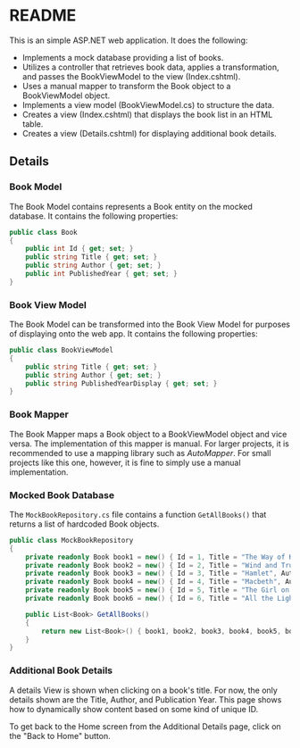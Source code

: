 # README

This is an simple ASP.NET web application. It does the following:

- Implements a mock database providing a list of books.
- Utilizes a controller that retrieves book data, applies a transformation, and passes the BookViewModel to the view (Index.cshtml).
- Uses a manual mapper to transform the Book object to a BookViewModel object.
- Implements a view model (BookViewModel.cs) to structure the data.
- Creates a view (Index.cshtml) that displays the book list in an HTML table.
- Creates a view (Details.cshtml) for displaying additional book details.

## Details

### Book Model

The Book Model contains represents a Book entity on the mocked database. It contains the following properties:

```c#
public class Book
{
    public int Id { get; set; }
    public string Title { get; set; }
    public string Author { get; set; }
    public int PublishedYear { get; set; }
}
```

### Book View Model

The Book Model can be transformed into the Book View Model for purposes of displaying onto the web app. It contains the following properties:

```c#
public class BookViewModel
{
    public string Title { get; set; }
    public string Author { get; set; }
    public string PublishedYearDisplay { get; set; }
}
```

### Book Mapper

The Book Mapper maps a Book object to a BookViewModel object and vice versa. The implementation of this mapper is manual. For larger projects, it is recommended to use a mapping library such as *AutoMapper*. For small projects like this one, however, it is fine to simply use a manual implementation.

### Mocked Book Database

The `MockBookRepository.cs` file contains a function `GetAllBooks()` that returns a list of hardcoded Book objects.

```c#
public class MockBookRepository
{
    private readonly Book book1 = new() { Id = 1, Title = "The Way of Kings", Author = "Brandon Sanderson", PublishedYear = 2010 };
    private readonly Book book2 = new() { Id = 2, Title = "Wind and Truth", Author = "Brandon Sanderson" , PublishedYear = 2024 };
    private readonly Book book3 = new() { Id = 3, Title = "Hamlet", Author = "William Shakespeare", PublishedYear = 1623 };
    private readonly Book book4 = new() { Id = 4, Title = "Macbeth", Author = "William Shakespeare", PublishedYear = 1623 };
    private readonly Book book5 = new() { Id = 5, Title = "The Girl on the Train", Author = "Paula Hawkins", PublishedYear = 2015 };
    private readonly Book book6 = new() { Id = 6, Title = "All the Light We Cannot See", Author = "Anthony Doerr", PublishedYear = 2014 };

    public List<Book> GetAllBooks()
    {
        return new List<Book>() { book1, book2, book3, book4, book5, book6 };
    }
}
```

### Additional Book Details

A details View is shown when clicking on a book's title. For now, the only details shown are the Title, Author, and Publication Year. This page shows how to dynamically show content based on some kind of unique ID. 

To get back to the Home screen from the Additional Details page, click on the "Back to Home" button.
